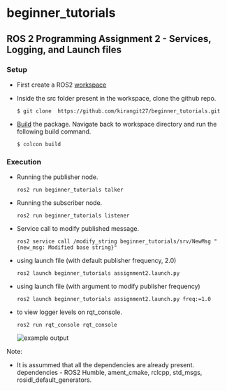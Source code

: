 # beginner_tutorials

## ROS 2 Programming Assignment 2 - Services, Logging, and Launch files

### Setup

 - First create a ROS2 [workspace](https://docs.ros.org/en/humble/Tutorials/Beginner-Client-Libraries/Creating-A-Workspace/Creating-A-Workspace.html)

 - Inside the src folder present in the workspace, clone the github repo.

    ```$ git clone  https://github.com/kirangit27/beginner_tutorials.git```

 - [Build](https://docs.ros.org/en/humble/Tutorials/Beginner-Client-Libraries/Colcon-Tutorial.html) the package.
 Navigate back to workspace directory and run the following build command.

    ```$ colcon build```

### Execution
 - Running the publisher node.

    ```ros2 run beginner_tutorials talker```

 - Running the subscriber node.

    ```ros2 run beginner_tutorials listener```

 - Service call to modify published message.
   
   ```ros2 service call /modify_string beginner_tutorials/srv/NewMsg "{new_msg: Modified base string}"```

 - using launch file (with default publisher frequency, 2.0)

   ```ros2 launch beginner_tutorials assignment2.launch.py```

 - using launch file (with argument to modify publisher frequency)

   ```ros2 launch beginner_tutorials assignment2.launch.py freq:=1.0```

 - to view logger levels on rqt_console.

   ```ros2 run rqt_console rqt_console```

   ![example output](./results/screenshot_rqt_console.png) 

Note: 
 - It is assummed that all the dependencies are already present.
dependencies - ROS2 Humble, ament_cmake, rclcpp, std_msgs, rosidl_default_generators.

